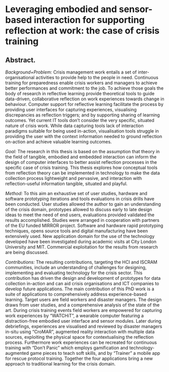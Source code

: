 # Leveraging embodied and sensor-based interaction for supporting reflection at work: the case of crisis training

## Abstract. 
*Background+Problem:* Crisis management work entails a set of inter-organisational activities to provide help to the people in need. Continuous training for preparedness enable crisis workers and managers to achieve better performances and commitment to the job. To achieve those goals the body of research in reflective learning provide theoretical tools to guide data-driven, collaborative reflection on work experiences towards change in behaviour. Computer support for reflective learning facilitate the process by providing user interfaces for capturing experiences, visualising discrepancies as reflection triggers; and by supporting sharing of learning outcomes. Yet current IT tools don’t consider the very specific, situated nature of crisis work. While data capturing tools lack of interaction paradigms suitable for being used in-action, visualisation tools struggle in providing the user with the context information needed to ground reflection on-action and achieve valuable learning outcomes.

*Goal:* The research in this thesis is based on the assumption that theory in the field of tangible, embodied and embedded interaction can inform the design of computer interfaces to better assist reflection processes in the specific case of crisis training. This thesis explores how conceptual tools from reflection theory can be implemented in technology to make the data collection process lightweight and pervasive, and interaction with reflection-useful information tangible, situated and playful.

*Method:* To this aim an exhaustive set of user studies, hardware and software prototyping iterations and tools evaluations in crisis drills have been conducted. User studies allowed the author to gain an understanding of the crisis domain, prototypes allowed to discuss early to late design ideas to meet the need of end users, evaluations provided validated the results accomplished. Studies were arranged in cooperation with partners of the EU funded MIRROR project. Software and hardware rapid prototyping techniques, opens source tools and digital manufacturing have been extensively used. New application domain for the use of the technology developed have been investigated during academic visits at City London University and MIT. Commercial exploitation for the results from research are being discussed.

*Contributions:* The resulting contributions, targeting the HCI and ISCRAM communities, include an understanding of challenges for designing, implementing and evaluating technology for the crisis sector. This contribution has driven the design and development of prototypes for data collection in-action and can aid crisis organisations and ICT companies to develop future applications. The main contribution of this PhD work is a suite of applications to comprehensively address experience-based learning. Target users are field workers and disaster managers. The design draws from user studies, and a comprehensive analysis of the state of the art. During crisis training events field workers are empowered for capturing work experiences by “WATCHiT”, a wearable computer featuring a distraction-free embodied user interface and sensor modules. Later during debriefings, experiences are visualised and reviewed by disaster managers in-situ using “CroMAR”, augmented reality interaction with multiple data sources, exploiting the physical space for contextualising the reflection process. Furthermore work experiences can be recreated for continuous training with “Don’t Panic” which employs gamification and technology-augmented game pieces to teach soft skills, and by “Trainer” a mobile app for rescue protocol training. Together the four applications bring a new approach to traditional learning for the crisis domain.

